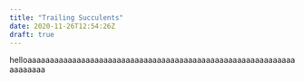 ```yaml
---
title: "Trailing Succulents"
date: 2020-11-26T12:54:26Z
draft: true
---
```

helloaaaaaaaaaaaaaaaaaaaaaaaaaaaaaaaaaaaaaaaaaaaaaaaaaaaaaaaaaaaaaaaaaaaa
